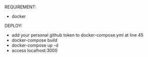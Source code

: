 REQUIREMENT:
- docker

DEPLOY:
- add your personal github token to docker-compose.yml at line 45
- docker-compose build
- docker-compose up -d
- access localhost:3000
